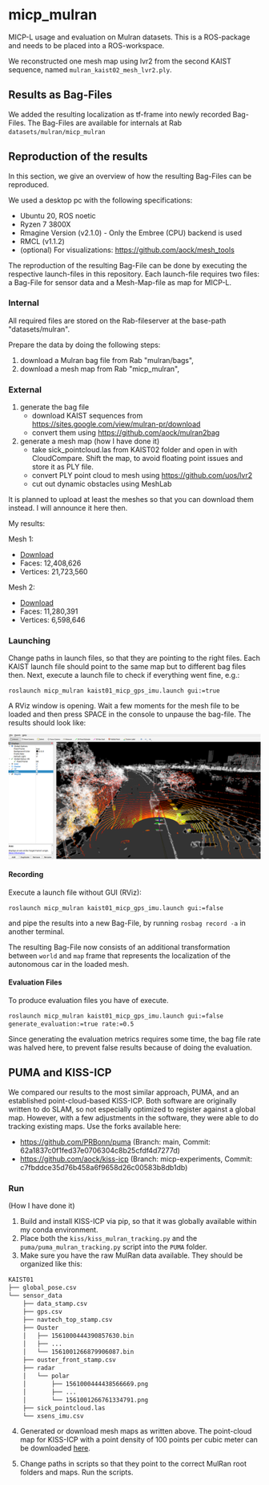 # micp_mulran

MICP-L usage and evaluation on Mulran datasets. This is a ROS-package and needs to be placed into a ROS-workspace.

<!-- For each Mulran environment (DCC, KAIST, Riverside, Sejong City) we reconstructed one mesh map using lvr2: -->

<!-- |     Sequence       |   Map     |
|:-------------:|:---------------:|
| DCC | TODO  |
| KAIST | `mulran_kaist02_mesh_lvr2.ply` |
| Riverside | TODO |
| Sejong City | TODO | -->

We reconstructed one mesh map using lvr2 from the second KAIST sequence, named `mulran_kaist02_mesh_lvr2.ply`.


## Results as Bag-Files

We added the resulting localization as tf-frame into newly recorded Bag-Files.
The Bag-Files are available for internals at Rab `datasets/mulran/micp_mulran`

## Reproduction of the results

In this section, we give an overview of how the resulting Bag-Files can be reproduced.

We used a desktop pc with the following specifications:
- Ubuntu 20, ROS noetic
- Ryzen 7 3800X
- Rmagine Version (v2.1.0) - Only the Embree (CPU) backend is used
- RMCL (v1.1.2)
- (optional) For visualizations: https://github.com/aock/mesh_tools

The reproduction of the resulting Bag-File can be done by executing the respective launch-files in this repository. Each launch-file requires two files: a Bag-File for sensor data and a Mesh-Map-file as map for MICP-L.

### Internal

All required files are stored on the Rab-fileserver at the base-path "datasets/mulran".

Prepare the data by doing the following steps:
1. download a Mulran bag file from Rab "mulran/bags",
2. download a mesh map from Rab "micp_mulran",


### External

1. generate the bag file
    - download KAIST sequences from https://sites.google.com/view/mulran-pr/download
    - convert them using https://github.com/aock/mulran2bag
2. generate a mesh map (how I have done it)
    - take sick_pointcloud.las from KAIST02 folder and open in with CloudCompare. Shift the map, to avoid floating point issues and store it as PLY file.
    - convert PLY point cloud to mesh using https://github.com/uos/lvr2
    - cut out dynamic obstacles using MeshLab

It is planned to upload at least the meshes so that you can download them instead. I will announce it here then.

My results:

Mesh 1: 
- [Download](https://kos.informatik.uni-osnabrueck.de/micpl/mulran/maps/mesh/kaist02_mesh_v21M_f12M.ply)
- Faces: 12,408,626
- Vertices: 21,723,560

Mesh 2:
- [Download](https://kos.informatik.uni-osnabrueck.de/micpl/mulran/maps/mesh/kaist02_mesh_v6M_f11M.ply)
- Faces: 11,280,391
- Vertices: 6,598,646


### Launching

Change paths in launch files, so that they are pointing to the right files.
Each KAIST launch file should point to the same map but to different bag files then.
Next, execute a launch file to check if everything went fine, e.g.:

```console
roslaunch micp_mulran kaist01_micp_gps_imu.launch gui:=true
```

A RViz window is opening. Wait a few moments for the mesh file to be loaded and then press SPACE in the console to unpause the bag-file. The results should look like:

![Teaser](dat/micp_mulran.png)

#### Recording

Execute a launch file without GUI (RViz):

```console
roslaunch micp_mulran kaist01_micp_gps_imu.launch gui:=false
```

and pipe the results into a new Bag-File, by running `rosbag record -a` in another terminal.

The resulting Bag-File now consists of an additional transformation between `world` and `map` frame that represents the localization of the autonomous car in the loaded mesh.


#### Evaluation Files

To produce evaluation files you have of execute. 

```console
roslaunch micp_mulran kaist01_micp_gps_imu.launch gui:=false generate_evaluation:=true rate:=0.5
```

Since generating the evaluation metrics requires some time, the bag file rate was halved here, to prevent false results because of doing the evaluation. 




## PUMA and KISS-ICP


We compared our results to the most similar approach, PUMA, and an established point-cloud-based KISS-ICP.
Both software are originally written to do SLAM, so not especially optimized to register against a global map.
However, with a few adjustments in the software, they were able to do tracking existing maps.
Use the forks available here:

- https://github.com/PRBonn/puma (Branch: main, Commit: 62a1837c0f1fed37e0706304c8b25cfdf4d7277d)
- https://github.com/aock/kiss-icp (Branch: micp-experiments, Commit: c7fbddce35d76b458a6f9658d26c00583b8db1db)


### Run 

(How I have done it)

1. Build and install KISS-ICP via pip, so that it was globally available within my conda environment.
2. Place both the `kiss/kiss_mulran_tracking.py` and the `puma/puma_mulran_tracking.py` script into the `PUMA` folder.
3. Make sure you have the raw MulRan data available. They should be organized like this:

```console
KAIST01
├── global_pose.csv
└── sensor_data
    ├── data_stamp.csv
    ├── gps.csv
    ├── navtech_top_stamp.csv
    ├── Ouster
    │   ├── 1561000444390857630.bin
    │   ├── ...
    │   └── 1561001266879906087.bin
    ├── ouster_front_stamp.csv
    ├── radar
    │   └── polar
    │       ├── 1561000444438566669.png
    │       ├── ...
    │       └── 1561001266761334791.png
    ├── sick_pointcloud.las
    └── xsens_imu.csv
```

4. Generated or download mesh maps as written above. The point-cloud map for KISS-ICP with a point density of 100 points per cubic meter can be downloaded [here](https://kos.informatik.uni-osnabrueck.de/micpl/mulran/maps/pcl/kaist02_sampled_100p.ply).

5. Change paths in scripts so that they point to the correct MulRan root folders and maps. Run the scripts.
